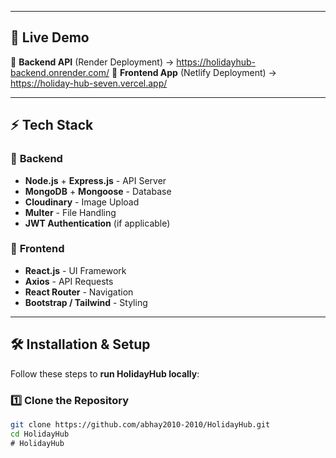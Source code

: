 
---

## 🚀 **Live Demo**
🔗 **Backend API** (Render Deployment) → https://holidayhub-backend.onrender.com/
🔗 **Frontend App** (Netlify Deployment) → https://holiday-hub-seven.vercel.app/ 

---

## ⚡ **Tech Stack**
### 🔹 **Backend**
- **Node.js** + **Express.js** - API Server  
- **MongoDB** + **Mongoose** - Database  
- **Cloudinary** - Image Upload  
- **Multer** - File Handling  
- **JWT Authentication** (if applicable)  

### 🔹 **Frontend**
- **React.js** - UI Framework  
- **Axios** - API Requests  
- **React Router** - Navigation  
- **Bootstrap / Tailwind** - Styling  

---

## 🛠 **Installation & Setup**
Follow these steps to **run HolidayHub locally**:

### 1️⃣ **Clone the Repository**
```sh
git clone https://github.com/abhay2010-2010/HolidayHub.git
cd HolidayHub
﻿# HolidayHub
